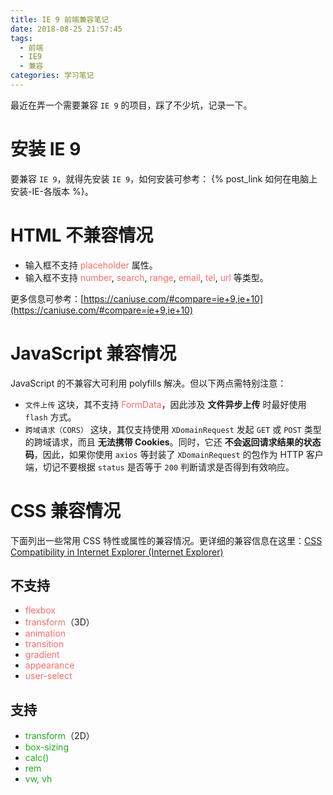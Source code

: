 ```yaml
---
title: IE 9 前端兼容笔记
date: 2018-08-25 21:57:45
tags:
  - 前端
  - IE9
  - 兼容
categories: 学习笔记
---
```


最近在弄一个需要兼容 `IE 9` 的项目，踩了不少坑，记录一下。
<!-- more -->

# 安装 IE 9

要兼容 `IE 9`，就得先安装 `IE 9`，如何安装可参考： {% post_link 如何在电脑上安装-IE-各版本 %}。

# HTML 不兼容情况

- 输入框不支持 <span style="color:#FF6969">placeholder</span> 属性。
- 输入框不支持 <span style="color:#FF6969">number</span>, <span style="color:#FF6969">search</span>, <span style="color:#FF6969">range</span>, <span style="color:#FF6969">email</span>, <span style="color:#FF6969">tel</span>, <span style="color:#FF6969">url</span> 等类型。

更多信息可参考：[https://caniuse.com/#compare=ie+9,ie+10](https://caniuse.com/#compare=ie+9,ie+10)

# JavaScript 兼容情况

JavaScript 的不兼容大可利用 polyfills 解决。但以下两点需特别注意：

- `文件上传` 这块，其不支持 <span style="color:#FF6969">FormData</span>，因此涉及 **文件异步上传** 时最好使用 `flash` 方式。
- `跨域请求（CORS）` 这块，其仅支持使用 `XDomainRequest` 发起 `GET` 或 `POST` 类型的跨域请求，而且 **无法携带 Cookies**。同时，它还 **不会返回请求结果的状态码**，因此，如果你使用 `axios` 等封装了 `XDomainRequest` 的包作为 HTTP 客户端，切记不要根据 `status` 是否等于 `200` 判断请求是否得到有效响应。

# CSS 兼容情况

下面列出一些常用 CSS 特性或属性的兼容情况。更详细的兼容信息在这里：<a href="https://msdn.microsoft.com/en-us/library/hh781508(v=vs.85).aspx">CSS Compatibility in Internet Explorer (Internet Explorer)</a>

## 不支持

- <span style="color:#FF6969">flexbox</span>
- <span style="color:#FF6969">transform</span>（3D）
- <span style="color:#FF6969">animation</span>
- <span style="color:#FF6969">transition</span>
- <span style="color:#FF6969">gradient</span>
- <span style="color:#FF6969">appearance</span>
- <span style="color:#FF6969">user-select</span>

## 支持

- <span style="color:#1AAD19">transform</span>（2D）
- <span style="color:#1AAD19">box-sizing</span>
- <span style="color:#1AAD19">calc()</span>
- <span style="color:#1AAD19">rem</span>
- <span style="color:#1AAD19">vw, vh</span>